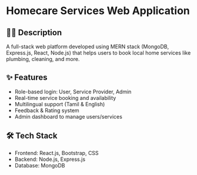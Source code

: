 # Homecare Services Web Application

## 👨‍🔧 Description
A full-stack web platform developed using MERN stack (MongoDB, Express.js, React, Node.js) that helps users to book local home services like plumbing, cleaning, and more.

## ✨ Features
- Role-based login: User, Service Provider, Admin
- Real-time service booking and availability
- Multilingual support (Tamil & English)
- Feedback & Rating system
- Admin dashboard to manage users/services

## 🛠️ Tech Stack
- Frontend: React.js, Bootstrap, CSS
- Backend: Node.js, Express.js
- Database: MongoDB

